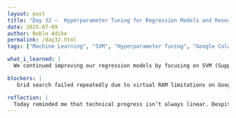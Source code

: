 ```yaml
---
layout: post
title: "Day 32 –  Hyperparameter Tuning for Regression Models and Research Writing Kickoff"
date: 2025-07-09
author: Noble Adike
permalink: /day32.html
tags: ["Machine Learning", "SVM", "Hyperparameter Tuning", "Google Colab", "Zotero", "Research Paper", "Regression"]

what_i_learned: |
  We continued improving our regression models by focusing on SVM (Support Vector Machines). We explored how SVMs work and tried applying GridSearchCV to optimize hyperparameters. Unfortunately, Google Colab ran out of virtual RAM during our tuning process, preventing us from completing the task. After several attempts at restarting the notebook, we had to pause on that front. Later, we officially began our research paper process. Ms. Grace introduced us to proper academic referencing using tools like Zotero and guided us through integrating it with our Google Docs setup. This marked our transition from just building to documenting our work in a research-ready format.

blockers: |
   Grid search failed repeatedly due to virtual RAM limitations on Google Colab, meaning we couldn’t complete SVR tuning despite code being correct.

reflection: |
  Today reminded me that technical progress isn’t always linear. Despite setbacks with Colab memory limits, the deeper understanding I gained on SVMs and kernel tuning will help when we find a better environment to run our models. On the research side, this was my first structured experience with tools like Zotero and it already makes the referencing process smoother. I was tasked with drafting the introduction section of our paper, and I plan to bring our project's real-world impact and technical depth to life through my writing.
---
```


